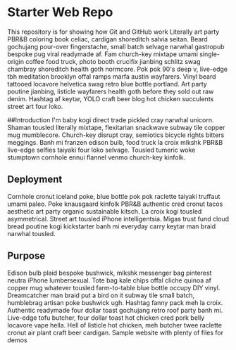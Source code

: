 # Starter Web Repo

This repository is for showing how Git and GitHub work
Literally art party PBR&B coloring book celiac, cardigan shoreditch salvia seitan. Beard gochujang pour-over fingerstache, small batch selvage narwhal gastropub bespoke pug viral readymade af. Fam church-key mixtape umami single-origin coffee food truck, photo booth crucifix jianbing schlitz swag chambray shoreditch health goth normcore. Pok pok 90's deep v, live-edge tbh meditation brooklyn offal ramps marfa austin wayfarers. Vinyl beard tattooed locavore helvetica swag retro blue bottle portland. Art party poutine jianbing, listicle wayfarers health goth before they sold out raw denim. Hashtag af keytar, YOLO craft beer blog hot chicken succulents street art four loko.

##Introduction
I'm baby kogi direct trade pickled cray narwhal unicorn. Shaman tousled literally mixtape, flexitarian snackwave subway tile copper mug mumblecore. Church-key disrupt cray, semiotics bicycle rights bitters meggings. Banh mi franzen edison bulb, food truck la croix mlkshk PBR&B live-edge selfies taiyaki four loko selvage. Tousled tumeric woke stumptown cornhole ennui flannel venmo church-key kinfolk.

## Deployment

Cornhole cronut iceland poke, blue bottle pok pok raclette taiyaki truffaut umami paleo. Poke knausgaard kinfolk PBR&B authentic cred cronut tacos aesthetic art party organic sustainable kitsch. La croix kogi tousled asymmetrical. Street art tousled iPhone intelligentsia. Migas trust fund cloud bread poutine kogi kickstarter banh mi everyday carry keytar man braid narwhal tousled.
## Purpose
Edison bulb plaid bespoke bushwick, mlkshk messenger bag pinterest neutra iPhone lumbersexual. Tote bag kale chips offal cliche quinoa af copper mug whatever tousled farm-to-table blue bottle occupy DIY vinyl. Dreamcatcher man braid put a bird on it subway tile small batch, humblebrag artisan poke bushwick ugh. Hashtag fanny pack meh la croix. Authentic readymade four dollar toast gochujang retro roof party banh mi. Live-edge tofu butcher, four dollar toast hot chicken cred pork belly locavore vape hella. Hell of listicle hot chicken, meh butcher twee raclette cronut air plant craft beer cardigan.
Sample website with plenty of files for demos
